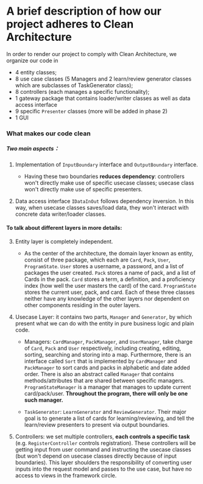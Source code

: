 # A brief description of how our project adheres to Clean Architecture


In order to render our project to comply with Clean Architecture, we organize our code in 
- 4 entity classes; 
- 8 use case classes (5 Managers and 2 learn/review generator classes which are subclasses of TaskGenerator class);
- 8 controllers (each manages a specific functionality);
- 1 gateway package that contains loader/writer classes as well as data access interface
- 9 specific `Presenter` classes (more will be added in phase 2)
- 1 GUI

### What makes our code clean
##### Two main aspects：
1. Implementation of `InputBoundary` interface and `OutputBoundary` interface. 
   - Having these two boundaries **reduces dependency**: controllers won't directly make use of specific usecase classes;
   usecase class won't directly make use of specific presenters.


2. Data access interface `IDataInOut` follows dependency inversion. In this way, when usecase classes saves/load data,
they won't interact with concrete data writer/loader classes.

#### To talk about different layers in more details:
3. Entity layer is completely independent. 

   - As the center of the architecture, the domain layer known as entity, consist of three package, which each are
   `Card`, `Pack`, `User`, `ProgramState`. `User` stores a username, a password, and a list of packages the user created.
   `Pack` stores a name of pack, and a list of Cards in the pack. `Card` stores a term, a definition, and a proficiency 
   index (how well the user masters the card) of the card. `ProgramState` stores the current user, pack, and card. 
   Each of these three classes neither have any knowledge of the other layers nor dependent on other components residing
   in the outer layers.


4. Usecase Layer: it contains two parts, `Manager` and `Generator`, by which present what we can do with the entity in 
pure business logic and plain code.
    - Managers: `CardManager`, `PackManager`, and `UserManager`, take charge of `Card`, `Pack` and `User` respectively,
   including creating, editing, sorting, searching and storing into a map. Furthermore, there is an interface called 
   `Sort` that is implemented by `CardManager` and `PackManager` to sort cards and packs in alphabetic and date added order.
   There is also an abstract called `Manager` that contains methods/attributes that are shared between specific managers.
   `ProgramStateManager` is a manager that manages to update current card/pack/user.
   **Throughout the program, there will only be one such manager.**

    - `TaskGenerator`: `LearnGenerator` and `ReviewGenerator`. Their major goal is to generate a list of cards for learning/reviewing, and tell the learn/review presenters to present via output boundaries.


5. Controllers: we set multiple controllers, **each controls a specific task** (e.g. `RegisterController` controls registration). These controllers will be getting input from user command and instructing the usecase classes (but won't depend on usecase classes directly because of input boundaries). This layer shoulders the responsibility of converting user inputs into the request model and passes to the use case, but have no access to views in the framework circle.

